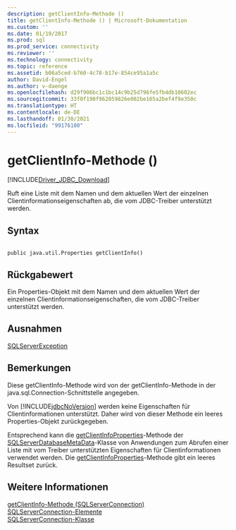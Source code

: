 ```yaml
---
description: getClientInfo-Methode ()
title: getClientInfo-Methode () | Microsoft-Dokumentation
ms.custom: ''
ms.date: 01/19/2017
ms.prod: sql
ms.prod_service: connectivity
ms.reviewer: ''
ms.technology: connectivity
ms.topic: reference
ms.assetid: b06a5ced-b760-4c78-b17e-854ce95a1a5c
author: David-Engel
ms.author: v-daenge
ms.openlocfilehash: d29f906bc1c1bc14c9b25d796fe5fb4db10602ec
ms.sourcegitcommit: 33f0f190f962059826e002be165a2bef4f9e350c
ms.translationtype: HT
ms.contentlocale: de-DE
ms.lasthandoff: 01/30/2021
ms.locfileid: "99176100"
---
```

# <a name="getclientinfo-method-"></a>getClientInfo-Methode ()
[!INCLUDE[Driver_JDBC_Download](../../../includes/driver_jdbc_download.md)]

  Ruft eine Liste mit dem Namen und dem aktuellen Wert der einzelnen Clientinformationseigenschaften ab, die vom JDBC-Treiber unterstützt werden.  
  
## <a name="syntax"></a>Syntax  
  
```  
  
public java.util.Properties getClientInfo()  
```  
  
## <a name="return-value"></a>Rückgabewert  
 Ein Properties-Objekt mit dem Namen und dem aktuellen Wert der einzelnen Clientinformationseigenschaften, die vom JDBC-Treiber unterstützt werden.  
  
## <a name="exceptions"></a>Ausnahmen  
 [SQLServerException](../../../connect/jdbc/reference/sqlserverexception-class.md)  
  
## <a name="remarks"></a>Bemerkungen  
 Diese getClientInfo-Methode wird von der getClientInfo-Methode in der java.sql.Connection-Schnittstelle angegeben.  
  
 Von [!INCLUDE[jdbcNoVersion](../../../includes/jdbcnoversion_md.md)] werden keine Eigenschaften für Clientinformationen unterstützt. Daher wird von dieser Methode ein leeres Properties-Objekt zurückgegeben.  
  
 Entsprechend kann die [getClientInfoProperties](../../../connect/jdbc/reference/getclientinfoproperties-method-sqlserverdatabasemetadata.md)-Methode der [SQLServerDatabaseMetaData](../../../connect/jdbc/reference/sqlserverdatabasemetadata-class.md)-Klasse von Anwendungen zum Abrufen einer Liste mit vom Treiber unterstützten Eigenschaften für Clientinformationen verwendet werden. Die [getClientInfoProperties](../../../connect/jdbc/reference/getclientinfoproperties-method-sqlserverdatabasemetadata.md)-Methode gibt ein leeres Resultset zurück.  
  
## <a name="see-also"></a>Weitere Informationen  
 [getClientInfo-Methode &#40;SQLServerConnection&#41;](../../../connect/jdbc/reference/getclientinfo-method-sqlserverconnection.md)   
 [SQLServerConnection-Elemente](../../../connect/jdbc/reference/sqlserverconnection-members.md)   
 [SQLServerConnection-Klasse](../../../connect/jdbc/reference/sqlserverconnection-class.md)  
  
  
